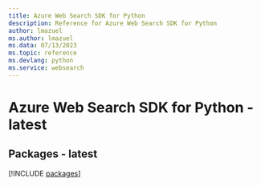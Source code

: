 ```yaml
---
title: Azure Web Search SDK for Python
description: Reference for Azure Web Search SDK for Python
author: lmazuel
ms.author: lmazuel
ms.data: 07/13/2023
ms.topic: reference
ms.devlang: python
ms.service: websearch
---
```

# Azure Web Search SDK for Python - latest
## Packages - latest
[!INCLUDE [packages](web-search-index.md)]